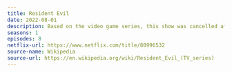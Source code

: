 ```yaml
---
title: Resident Evil
date: 2022-08-01
description: Based on the video game series, this show was cancelled after the first season received mixed reviews. 
seasons: 1
episodes: 8
netflix-url: https://www.netflix.com/title/80996532
source-name: Wikipedia  
source-url: https://en.wikipedia.org/wiki/Resident_Evil_(TV_series)
---
```


